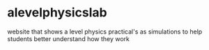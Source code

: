 # alevelphysicslab
website that shows a level physics practical's as simulations to help students better understand how they work
